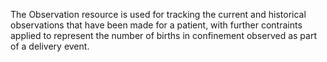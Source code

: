 The Observation resource is used for tracking the current and historical observations that have been made for a patient, with further contraints applied to represent the number of births in confinement observed as part of a delivery event.